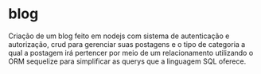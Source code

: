 # blog
Criação de um blog feito em nodejs com sistema de autenticação e autorização, crud para gerenciar suas postagens e o tipo de categoria a qual a postagem irá pertencer por meio de um relacionamento utilizando o ORM sequelize para simplificar as querys que a linguagem SQL oferece. 
